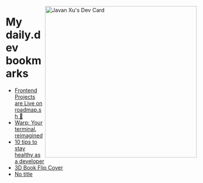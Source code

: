 
<a href="https://app.daily.dev/JavanXU"><img align="right" src="https://api.daily.dev/devcards/e45a150971844cd6959a94bb94e861ea.png?r=quw" width="400" alt="Javan Xu's Dev Card"/></a>

# My daily.dev bookmarks
<!-- daily.dev BOOKMARKS:START -->
- [Frontend Projects are Live on roadmap.sh 🥳](https://app.daily.dev/posts/8TsuLcIOf?utm_source=rss&utm_medium=bookmarks&utm_campaign=6ueXw3FRNQzpNtewCDbI6)
- [Warp: Your terminal, reimagined](https://app.daily.dev/posts/1FqHSTRUY?utm_source=rss&utm_medium=bookmarks&utm_campaign=6ueXw3FRNQzpNtewCDbI6)
- [10 tips to stay healthy as a developer](https://app.daily.dev/posts/QMj0am1Ht?utm_source=rss&utm_medium=bookmarks&utm_campaign=6ueXw3FRNQzpNtewCDbI6)
- [3D Book Flip Cover](https://app.daily.dev/posts/yA6Enj7z0?utm_source=rss&utm_medium=bookmarks&utm_campaign=6ueXw3FRNQzpNtewCDbI6)
- [No title](https://app.daily.dev/posts/ya4TLdi8T?utm_source=rss&utm_medium=bookmarks&utm_campaign=6ueXw3FRNQzpNtewCDbI6)
<!-- daily.dev BOOKMARKS:END -->
